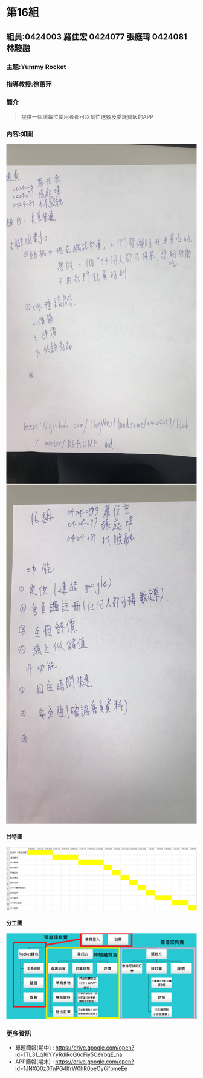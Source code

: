 # 第16組
## 組員:0424003 羅佳宏 0424077 張庭瑋 0424081 林駿融
### 主題:Yummy Rocket
### 指導教授:徐蕙萍
### 簡介
>提供一個讓每位使用者都可以幫忙送餐及委託買飯的APP
### 內容:如圖
![22251414_1971179369794648_859402449_o](22251414_1971179369794648_859402449_o.jpg)
![22243818_1971179403127978_279475777_o](22243818_1971179403127978_279475777_o.jpg)
#### 甘特圖 
![1514874149444](1514874149444.jpg)
#### 分工圖
![55555555555555](55555555555555.png)
### 更多資訊
* 專題簡報(期中) : https://drive.google.com/open?id=1TL31_q16YYyRdiRoG6cFiy5OeYbqE_ha
* APP簡報(期末) : https://drive.google.com/open?id=1JNXQ0z0TnPG4IfrW0hR0peOy6ifpmeEe


